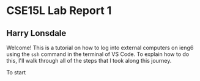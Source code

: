 # CSE15L Lab Report 1
## Harry Lonsdale

Welcome! This is a tutorial on how to log into external computers on ieng6 using the `ssh` command in the terminal of VS Code. To explain how to do this, I'll walk through all of the steps that I took along this journey.

To start
